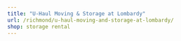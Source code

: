```yaml
---
title: "U-Haul Moving & Storage at Lombardy"
url: /richmond/u-haul-moving-and-storage-at-lombardy/
shop: storage rental
---
```

